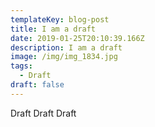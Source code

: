 ```yaml
---
templateKey: blog-post
title: I am a draft
date: 2019-01-25T20:10:39.166Z
description: I am a draft
image: /img/img_1834.jpg
tags:
  - Draft
draft: false
---
```

Draft Draft Draft
